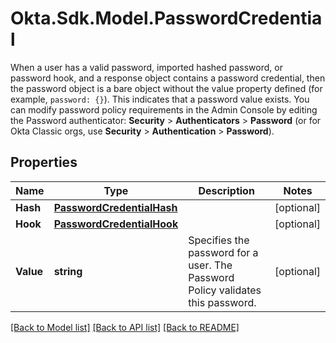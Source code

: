 # Okta.Sdk.Model.PasswordCredential
When a user has a valid password, imported hashed password, or password hook, and a response object contains a password credential, then the password object is a bare object without the value property defined (for example, `password: {}`). This  indicates that a password value exists. You can modify password policy requirements in the Admin Console by editing the Password authenticator:  **Security** > **Authenticators** > **Password** (or for Okta Classic orgs, use **Security** > **Authentication** > **Password**).

## Properties

Name | Type | Description | Notes
------------ | ------------- | ------------- | -------------
**Hash** | [**PasswordCredentialHash**](PasswordCredentialHash.md) |  | [optional] 
**Hook** | [**PasswordCredentialHook**](PasswordCredentialHook.md) |  | [optional] 
**Value** | **string** | Specifies the password for a user. The Password Policy validates this password. | [optional] 

[[Back to Model list]](../README.md#documentation-for-models) [[Back to API list]](../README.md#documentation-for-api-endpoints) [[Back to README]](../README.md)

